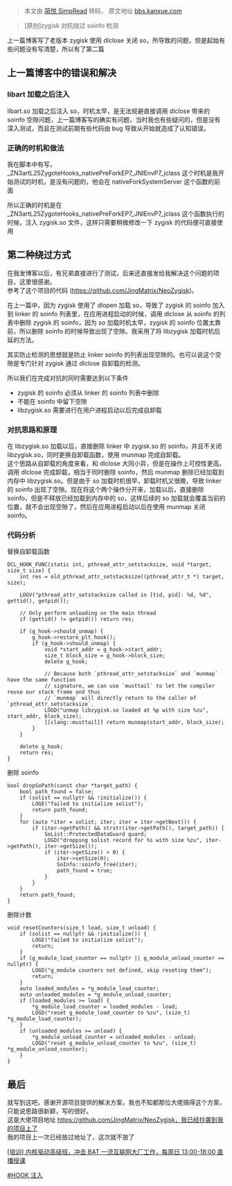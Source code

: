 > 本文由 [简悦 SimpRead](http://ksria.com/simpread/) 转码， 原文地址 [bbs.kanxue.com](https://bbs.kanxue.com/thread-286980.htm)

> [原创]zygisk 对抗绕过 soinfo 检测

上一篇博客写了老版本 zygisk 使用 dlclose 关闭 so，所导致的问题，但是起始有些问题没有写清楚，所以有了第二篇

上一篇博客中的错误和解决
------------

### libart 加载之后注入

libart.so 加载之后注入 so，时机太早，是无法规避直接调用 dlclose 带来的 soinfo 空隙问题，上一篇博客写的确实有问题，当时我也有些疑问的，但是没有深入测试，而且在测试前期有些代码由 bug 导致从开始就造成了认知错误。

### 正确的时机和做法

我在脚本中有写，_ZN3artL25ZygoteHooks_nativePreForkEP7_JNIEnvP7_jclass 这个时机是我开始测试的时机，是没有问题的，他会在 nativeForkSystemServer 这个函数的前面

所以正确的时机是在 _ZN3artL25ZygoteHooks_nativePreForkEP7_JNIEnvP7_jclass 这个函数执行的时候，注入 zygisk.so 文件，这样只需要稍微修改一下 zygisk 的代码便可直接使用

第二种绕过方式
-------

在我发博客以后，有兄弟直接进行了测试，后来还直接发给我解决这个问题的项目，这里很感谢。  
参考了这个项目的代码 (https://github.com/JingMatrix/NeoZygisk)。

在上一篇中，因为 zygisk 使用了 dlopen 加载 so，导致了 zygisk 的 soinfo 加入到 linker 的 soinfo 列表里，在应用进程启动的时候，调用 dlclose 从 soinfo 的列表中删除 zygisk 的 soinfo，因为 so 加载时机太早，zygisk 的 soinfo 位置太靠前，所以删除 soinfo 的时候导致出现了空隙。我采用了将 libzygisk 加载时机后延的方法。

其实防止检测的思想就是防止 linker soinfo 的列表出现空隙的。也可以说这个空隙是专门针对 zygisk 通过 dlclose 自卸载的检测。

所以我们在完成对抗的同时需要达到以下条件

*   zygisk 的 soinfo 必须从 linker 的 soinfo 列表中删除
*   不能在 soinfo 中留下空隙
*   libzygisk.so 需要进行在用户进程启动以后完成自卸载

### 对抗思路和原理

在 libzygisk.so 加载以后，直接删除 linker 中 zygisk.so 的 soinfo，并且不关闭 libzygisk.so，同时更换自卸载函数，使用 munmap 完成自卸载。  
这个思路从自卸载的角度来看，和 dlclose 大同小异，但是在操作上可控性更高。调用 dlclose 完成卸载，相当于同时删除 soinfo，然后 munmap 删除已经加载到内存中 libzygisk.so。但是由于 so 加载时机很早，卸载时机又很晚，导致 linker 的 soinfo 出现了空隙。现在将这个两个操作分开来，加载以后，直接删除 soinfo，但是不释放已经加载到内存中的 so，这样后续的 so 加载就会覆盖当前的位置，就不会出现空隙了，然后在应用进程启动以后在使用 munmap 关闭 soinfo。

### 代码分析

替换自卸载函数

```
DCL_HOOK_FUNC(static int, pthread_attr_setstacksize, void *target, size_t size) {
    int res = old_pthread_attr_setstacksize((pthread_attr_t *) target, size);
 
    LOGV("pthread_attr_setstacksize called in [tid, pid]: %d, %d", gettid(), getpid());
 
    // Only perform unloading on the main thread
    if (gettid() != getpid()) return res;
 
    if (g_hook->should_unmap) {
        g_hook->restore_plt_hook();
        if (g_hook->should_unmap) {
            void *start_addr = g_hook->start_addr;
            size_t block_size = g_hook->block_size;
            delete g_hook;
 
            // Because both `pthread_attr_setstacksize` and `munmap` have the same function
            // signature, we can use `musttail` to let the compiler reuse our stack frame and thus
            // `munmap` will directly return to the caller of `pthread_attr_setstacksize`.
            LOGD("unmap libzygisk.so loaded at %p with size %zu", start_addr, block_size);
            [[clang::musttail]] return munmap(start_addr, block_size);
        }
    }
 
    delete g_hook;
    return res;
}
```

删除 soinfo

```
bool dropSoPath(const char *target_path) {
    bool path_found = false;
    if (solist == nullptr && !initialize()) {
        LOGE("failed to initialize solist");
        return path_found;
    }
    for (auto *iter = solist; iter; iter = iter->getNext()) {
        if (iter->getPath() && strstr(iter->getPath(), target_path)) {
            SoList::ProtectedDataGuard guard;
            LOGD("dropping solist record for %s with size %zu", iter->getPath(), iter->getSize());
            if (iter->getSize() > 0) {
                iter->setSize(0);
                SoInfo::soinfo_free(iter);
                path_found = true;
            }
        }
    }
    return path_found;
}
```

删除计数

```
void resetCounters(size_t load, size_t unload) {
    if (solist == nullptr && !initialize()) {
        LOGE("failed to initialize solist");
        return;
    }
    if (g_module_load_counter == nullptr || g_module_unload_counter == nullptr) {
        LOGD("g_module counters not defined, skip reseting them");
        return;
    }
    auto loaded_modules = *g_module_load_counter;
    auto unloaded_modules = *g_module_unload_counter;
    if (loaded_modules >= load) {
        *g_module_load_counter = loaded_modules - load;
        LOGD("reset g_module_load_counter to %zu", (size_t) *g_module_load_counter);
    }
    if (unloaded_modules >= unload) {
        *g_module_unload_counter = unloaded_modules - unload;
        LOGD("reset g_module_unload_counter to %zu", (size_t) *g_module_unload_counter);
    }
}
```

最后
--

就写到这吧，感谢开源项目提供的解决方案，我也不知都那位大佬搞得这个方案，只能说思路很新颖，写的很好。  
这是大佬项目地址 https://github.com/JingMatrix/NeoZygisk，我已经抄袭到我的项目上了  
我的项目上一次已经放过地址了，这次就不放了

[[培训] 内核驱动高级班，冲击 BAT 一流互联网大厂工作，每周日 13:00-18:00 直播授课](https://www.kanxue.com/book-section_list-173.htm)

[#HOOK 注入](forum-161-1-125.htm)